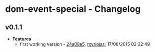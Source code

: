 
# dom-event-special - Changelog
## v0.1.1
- **Features**
  - first working version - [24a08e5]( https://github.com/royriojas/dom-event-special/commit/24a08e5 ), [royriojas](https://github.com/royriojas), 17/08/2015 03:32:49

    
